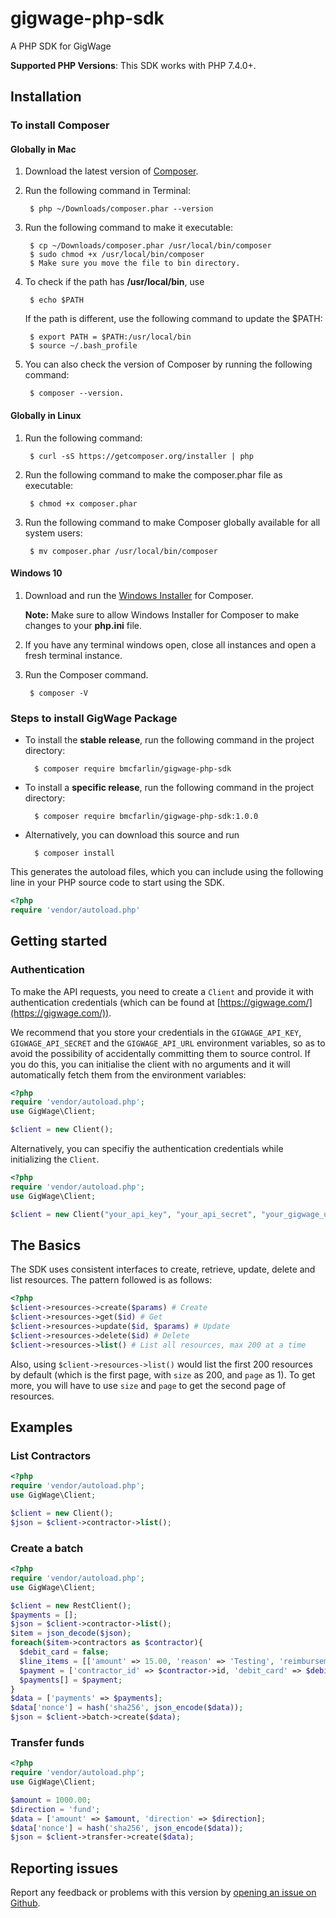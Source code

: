 # gigwage-php-sdk

A PHP SDK for GigWage

**Supported PHP Versions**: This SDK works with PHP 7.4.0+.

## Installation

### To install Composer
#### Globally in Mac

1. Download the latest version of [Composer](https://getcomposer.org/download/). 
2. Run the following command in Terminal: 
        
        $ php ~/Downloads/composer.phar --version

3. Run the following command to make it executable:
        
        $ cp ~/Downloads/composer.phar /usr/local/bin/composer
        $ sudo chmod +x /usr/local/bin/composer
        $ Make sure you move the file to bin directory.

4. To check if the path has **/usr/local/bin**, use 
        
        $ echo $PATH

   If the path is different, use the following command to update the $PATH:    
            
        $ export PATH = $PATH:/usr/local/bin
        $ source ~/.bash_profile 

4. You can also check the version of Composer by running the following command:
        
        $ composer --version.       

#### Globally in Linux

1. Run the following command:
        
        $ curl -sS https://getcomposer.org/installer | php

2. Run the following command to make the composer.phar file as executable:
        
        $ chmod +x composer.phar

3. Run the following command to make Composer globally available for all system users:
        
        $ mv composer.phar /usr/local/bin/composer

#### Windows 10

1. Download and run the [Windows Installer](https://getcomposer.org/download/) for Composer.

    **Note:** Make sure to allow Windows Installer for Composer to make changes to your **php.ini** file.

2. If you have any terminal windows open, close all instances and open a fresh terminal instance.
3. Run the Composer command.
        
        $ composer -V

### Steps to install GigWage Package

- To install the **stable release**, run the following command in the project directory:
        
        $ composer require bmcfarlin/gigwage-php-sdk

- To install a **specific release**, run the following command in the project directory:
        
        $ composer require bmcfarlin/gigwage-php-sdk:1.0.0

- Alternatively, you can download this source and run
        
        $ composer install

This generates the autoload files, which you can include using the following line in your PHP source code to start using the SDK.

```php
<?php
require 'vendor/autoload.php'
```

## Getting started

### Authentication

To make the API requests, you need to create a `Client` and provide it with authentication credentials (which can be found at [https://gigwage.com/](https://gigwage.com/)).

We recommend that you store your credentials in the `GIGWAGE_API_KEY`, `GIGWAGE_API_SECRET` and the `GIGWAGE_API_URL` environment variables, so as to avoid the possibility of accidentally committing them to source control. If you do this, you can initialise the client with no arguments and it will automatically fetch them from the environment variables:

```php
<?php
require 'vendor/autoload.php';
use GigWage\Client;

$client = new Client();
```

Alternatively, you can specifiy the authentication credentials while initializing the `Client`.

```php
<?php
require 'vendor/autoload.php';
use GigWage\Client;

$client = new Client("your_api_key", "your_api_secret", "your_gigwage_url");
```

## The Basics
The SDK uses consistent interfaces to create, retrieve, update, delete and list resources. The pattern followed is as follows:

```php
<?php
$client->resources->create($params) # Create
$client->resources->get($id) # Get
$client->resources->update($id, $params) # Update
$client->resources->delete($id) # Delete
$client->resources->list() # List all resources, max 200 at a time
```
Also, using `$client->resources->list()` would list the first 200 resources by default (which is the first page, with `size` as 200, and `page` as 1). To get more, you will have to use `size` and `page` to get the second page of resources.

## Examples

### List Contractors

```php
<?php
require 'vendor/autoload.php';
use GigWage\Client;

$client = new Client();
$json = $client->contractor->list();
```

### Create a batch

```php
<?php
require 'vendor/autoload.php';
use GigWage\Client;

$client = new RestClient();
$payments = [];
$json = $client->contractor->list();
$item = json_decode($json);
foreach($item->contractors as $contractor){
  $debit_card = false;
  $line_items = [['amount' => 15.00, 'reason' => 'Testing', 'reimbursement' => false]];
  $payment = ['contractor_id' => $contractor->id, 'debit_card' => $debit_card, 'line_items' => $line_items];
  $payments[] = $payment;
}
$data = ['payments' => $payments];
$data['nonce'] = hash('sha256', json_encode($data));
$json = $client->batch->create($data);
```

### Transfer funds

```php
<?php
require 'vendor/autoload.php';
use GigWage\Client;

$amount = 1000.00;
$direction = 'fund';
$data = ['amount' => $amount, 'direction' => $direction];
$data['nonce'] = hash('sha256', json_encode($data));
$json = $client->transfer->create($data);
```


## Reporting issues
Report any feedback or problems with this version by [opening an issue on Github](https://github.com/bmcfarlin/gigwage-php-sdk/issues).